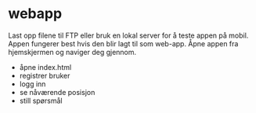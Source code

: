 webapp
=============

Last opp filene til FTP eller bruk en lokal server for å teste appen på mobil. 
Appen fungerer best hvis den blir lagt til som web-app.
Åpne appen fra hjemskjermen og naviger deg gjennom.
* åpne index.html
* registrer bruker
* logg inn
* se nåværende posisjon
* still spørsmål